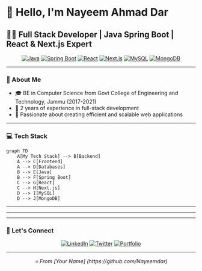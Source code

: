 # 👋 Hello, I'm Nayeem Ahmad Dar



## 👨‍💻 Full Stack Developer | Java Spring Boot | React & Next.js Expert

<div align="center">
  
  [![Java](https://img.shields.io/badge/-Java-007396?style=for-the-badge&logo=java&logoColor=white)](https://www.java.com/)
  [![Spring Boot](https://img.shields.io/badge/-Spring%20Boot-6DB33F?style=for-the-badge&logo=spring-boot)](https://spring.io/projects/spring-boot)
  [![React](https://img.shields.io/badge/-React-61DAFB?style=for-the-badge&logo=react&logoColor=black)](https://reactjs.org/)
  [![Next.js](https://img.shields.io/badge/-Next.js-000000?style=for-the-badge&logo=next.js)](https://nextjs.org/)
  [![MySQL](https://img.shields.io/badge/-MySQL-4479A1?style=for-the-badge&logo=mysql&logoColor=white)](https://www.mysql.com/)
  [![MongoDB](https://img.shields.io/badge/-MongoDB-47A248?style=for-the-badge&logo=mongodb&logoColor=white)](https://www.mongodb.com/)

</div>

---

### 🚀 About Me

- 🎓 BE in Computer Science from Govt College of Engineering and Technology, Jammu (2017-2021)
- 💼 2 years of experience in full-stack development
- 🌟 Passionate about creating efficient and scalable web applications

---

### 💻 Tech Stack

```mermaid
graph TD
    A[My Tech Stack] --> B[Backend]
    A --> C[Frontend]
    A --> D[Databases]
    B --> E[Java]
    B --> F[Spring Boot]
    C --> G[React]
    C --> H[Next.js]
    D --> I[MySQL]
    D --> J[MongoDB]
```

---



---


---

### 🤝 Let's Connect

<div align="center">
  
  [![LinkedIn](https://img.shields.io/badge/-LinkedIn-0077B5?style=for-the-badge&logo=linkedin)](https://www.linkedin.com/in/nayeem-ahmad-dar-a2b9a180/)
  [![Twitter](https://img.shields.io/badge/-Twitter-1DA1F2?style=for-the-badge&logo=twitter&logoColor=white)](https://x.com/always_reticent)
  [![Portfolio](https://img.shields.io/badge/-Portfolio-000000?style=for-the-badge&logo=react)](https://yourportfolio.com)

</div>

---

<div align="center">
  <i>⭐️ From [Your Name] (https://github.com/Nayeemdar)</i>
</div>
